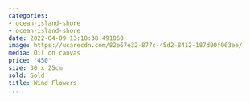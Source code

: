 ```yaml
---
categories:
- ocean-island-shore
- ocean-island-shore
date: 2022-04-09 13:18:38.491060
image: https://ucarecdn.com/82e67e32-877c-45d2-8412-187d00f063ee/
media: Oil on canvas
price: '450'
size: 30 x 25cm
sold: Sold
title: Wind Flowers
...
```


